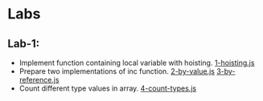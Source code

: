 # Labs

## Lab-1:
- Implement function containing local variable with hoisting. [1-hoisting.js](./lab-1/1-hoisting.js)
- Prepare two implementations of inc function. [2-by-value.js](./lab-1/2-by-value.js) [3-by-reference.js](./lab-1/3-by-reference.js)
- Count different type values in array. [4-count-types.js](./lab-1/4-count-types.js)

